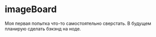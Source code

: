 # imageBoard
Моя первая попытка что-то самостоятельно сверстать.
В будущем планирую сделать бэкэнд на ноде.
